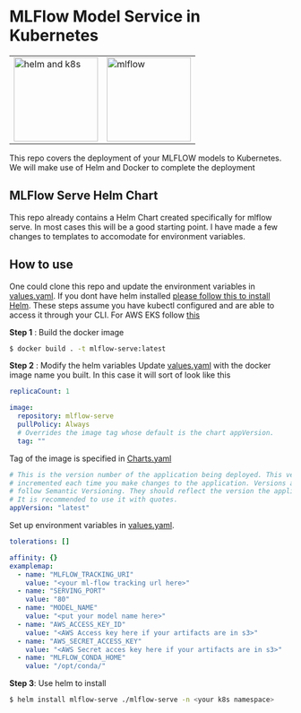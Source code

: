 # MLFlow Model Service in Kubernetes
<table><tr>
<td><img src="https://res.cloudinary.com/practicaldev/image/fetch/s--qDyZSKeq--/c_limit%2Cf_auto%2Cfl_progressive%2Cq_auto%2Cw_880/https://cdn-images-1.medium.com/max/960/1*vYjNPycxLPi6nv7fDPoBwQ.png" alt="helm and k8s" width="150"/></td>
<td><img src="https://www.mlflow.org/docs/latest/_static/MLflow-logo-final-black.png" alt="mlflow" width="150"/></td>
</tr></table>
This repo covers the deployment of your MLFLOW models to Kubernetes. We will make use of Helm and Docker to complete the deployment

## MLFlow Serve Helm Chart
This repo already contains a Helm Chart created specifically for mlflow serve. In most cases this will be a good starting point. I have made a few changes to templates to accomodate for environment variables.

## How to use
One could clone this repo and update the environment variables in [values.yaml](https://github.com/aarunjith/mlflow-serve/blob/main/mlflow-serve/values.yaml). If you dont have helm installed [please follow this to install Helm](https://helm.sh/docs/intro/install/). These steps assume you have kubectl configured and are able to access it through your CLI. For AWS EKS follow [this](https://docs.aws.amazon.com/eks/latest/userguide/install-kubectl.html)

**Step 1** : Build the docker image
```bash
$ docker build . -t mlflow-serve:latest
```

**Step 2** : Modify the helm variables
Update [values.yaml](https://github.com/aarunjith/mlflow-serve/blob/main/mlflow-serve/values.yaml) with the docker image name you built. In this case it will sort of look like this
```yaml
replicaCount: 1

image:
  repository: mlflow-serve
  pullPolicy: Always
  # Overrides the image tag whose default is the chart appVersion.
  tag: ""
```
Tag of the image is specified in [Charts.yaml](https://github.com/aarunjith/mlflow-serve/blob/main/mlflow-serve/Charts.yaml)
```yaml
# This is the version number of the application being deployed. This version number should be
# incremented each time you make changes to the application. Versions are not expected to
# follow Semantic Versioning. They should reflect the version the application is using.
# It is recommended to use it with quotes.
appVersion: "latest"
```
Set up environment variables in [values.yaml](https://github.com/aarunjith/mlflow-serve/blob/main/mlflow-serve/values.yaml).
```yaml
tolerations: []

affinity: {}
examplemap:
  - name: "MLFLOW_TRACKING_URI"
    value: "<your ml-flow tracking url here>"
  - name: "SERVING_PORT"
    value: "80"
  - name: "MODEL_NAME"
    value: "<put your model name here>"
  - name: "AWS_ACCESS_KEY_ID"
    value: "<AWS Access key here if your artifacts are in s3>"
  - name: "AWS_SECRET_ACCESS_KEY"
    value: "<AWS Secret acces key here if your artifacts are in s3>"
  - name: "MLFLOW_CONDA_HOME"
    value: "/opt/conda/"
```
**Step 3**: Use helm to install 
```bash
$ helm install mlflow-serve ./mlflow-serve -n <your k8s namespace>
```
